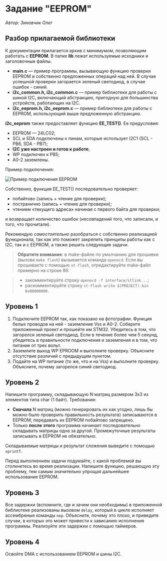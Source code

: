 # Задание "EEPROM"

*Автор: Зиновчик Олег*

## Разбор прилагаемой библиотеки

К документации прилагается архив с минимумом, позволяющим работать с **EEPROM**. В папке **lib** лежат используемые исходники и заголовочные файлы.

- **main.c** — пример программы, вызывающую функцию проверки EEPROM и собственно предложенных операций над ней. В случае успешной проверки загорается зеленый светодиод, в случае ошибок - синий.
- **i2c_common.h, i2c_common.c** — пример библиотеки для работы с шиной I2C, включающий абстракцию, пригодную для большинства устройств, работающих на I2C.
- **i2c_eeprom.h, i2c_eeprom.c** — пример библиотеки для работы с EEPROM, использующий выше предложенную абстракцию.

**i2c_eeprom** также предоставляет функцию **EE_TEST()**. Ее предусловия:

- EEPROM — 24LC02;
- SCL и SDA подключены к пинам, которые использует I2C1 (SCL - PB6, SDA - PB7);
- **I2C уже настроен и готов к работе**;
- WP подключен к PB5;
- A0-2 заземлены.

Пример подключения:

![Пример подключения EEPROM](png/connection.png "Пример подключения EEPROM; фото: Токарев Андрей")

Собственно, функция EE_TEST() последовательно проверяет:

- побайтово (запись + чтение для проверки);
- постранично (запись + чтение для проверки);
- чтением «текущего адреса» начиная с первого байта для проверки;

и возвращает количество ошибок (несовпадений того, что записали, и того, что прочитали).

Рекомендую *самостоятельно* разобраться с собственно реализацией функционала, так как это поможет закрепить принципы работы как с I2C, так и с EEPROM, а также решить следующие задачи.

>**Обратите внимание**: в make-файле по умолчанию для прошивки (вызова `make flash`) вызывается команда `openocd`. Если вы прошиваете с помощью `st-flash`, отредактируйте make-файл примерно на строке 86:

>- закомментируйте строку	`openocd -f interface/stlink...`;
>- раскомментируйте строку	`st-flash write $(PROJECT).bin 0x08000000`.

## Уровень 1

1. Подключите EEPROM так, как показано на фотографии. Функция белых проводов на ней - заземление Vss и A0-2. Соберите приложенный проект и прошейте им STM32. Убедитесь в том, что загорелся зеленый светодиод. Если в течение более чем 5 секунд, убедитесь в правильности подключения и заземления и в том, что питание от трех вольт.
2. Заземлите выход WP EPROOM и выполните проверку. Объясните отсутствие различий с предыдущим пунктом.
3. Подайте на WP питание (то же, что и на Vss) и выполните проверку. Объясните, почему загорелся синий светодиод.

## Уровень 2

Напишите программу, складывающую N матриц размером 3x3 из элементов типа char (1 байт). Требования:

- **Сначала** N матриц  (можно генерировать их как угодно, лишь бы можно было проверить правильность результата) записываются в EEPROM; передавать их EEPROM побайтово запрещено.
- Только **после этого** программа начинает последовательно складывать матрицы одна за другой. Промежуточные результаты записывать в EEPROM не обязательно.

Складываемые матрицы и результат сложения выведите с помощью `xprintf`.

Перед выполнением задачи подумайте, с какой проблемой вы столкнетесь во время реализации. Напишите функцию, решающую эту проблему, тем самым значительно упрощая дальнейшее использование EEPROM.

## Уровень 3

Все задержки (вспомните, где и зачем они необходимы) в приложенной библиотеке реализованы вызовом `delay`, который в цикле исполняет ассембреные команды `nop`. Объясните, почему это плохо, и приведите случаи, в которых это может привести к зависанию исполнения программы. Реализуйте эти задержки с помощью таймеров.

## Уровень 4

Освойте DMA с использованием EEPROM и шины I2C.
